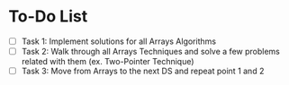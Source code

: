 # To-Do List

- [ ] Task 1: Implement solutions for all Arrays Algorithms
- [ ] Task 2: Walk through all Arrays Techniques and solve a few problems related with them (ex. Two-Pointer Technique)
- [ ] Task 3: Move from Arrays to the next DS and repeat point 1 and 2 
